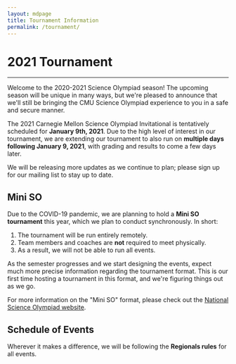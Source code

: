 ```yaml
---
layout: mdpage
title: Tournament Information
permalink: /tournament/
---
```


# 2021 Tournament
<hr>

Welcome to the 2020-2021 Science Olympiad season! The upcoming season will be
unique in many ways, but we're pleased to announce that we'll still be bringing
the CMU Science Olympiad experience to you in a safe and secure manner.

The 2021 Carnegie Mellon Science Olympiad Invitational is tentatively scheduled
for **January 9th, 2021**. Due to the high level of interest in our tournament,
we are extending our tournament to also run on **multiple days following
January 9, 2021**, with grading and results to come a few days later.

We will be releasing more updates as we continue to plan; please sign up for
our mailing list to stay up to date.

## Mini SO

Due to the COVID-19 pandemic, we are planning to hold a **Mini SO tournament**
this year, which we plan to conduct synchronously. In short:

1. The tournament will be run entirely remotely.
2. Team members and coaches are **not** required to meet physically.
3. As a result, we will not be able to run all events.

As the semester progresses and we start designing the events, expect much more
precise information regarding the tournament format. This is our first time
hosting a tournament in this format, and we're figuring things out as we go.

For more information on the "Mini SO" format, please check out the
<a href="https://www.soinc.org/play/tournaments" target="_blank">National Science Olympiad website</a>.

## Schedule of Events

<!--
We are planning to run **all Division C events for Mini SO.** Please check out
the <a
href="https://www.soinc.org/sites/default/files/uploaded_files/2021_MiniEvents_090820.pdf"
target="_blank">Mini SO Event Chart</a> on the Science Olympiad website.
-->

Wherever it makes a difference, we will be following the **Regionals rules**
for all events.
